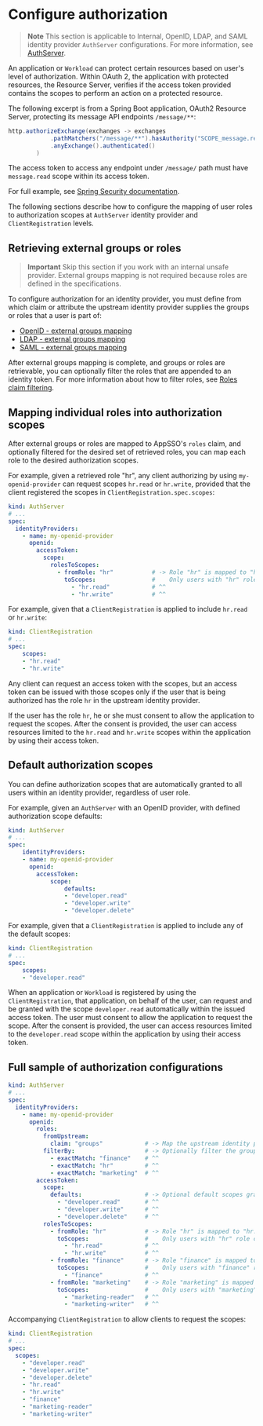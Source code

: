 # Configure authorization

> **Note** This section is applicable to Internal, OpenID, LDAP, and SAML identity provider
> `AuthServer` configurations. For more information, see [AuthServer](../crds/authserver.hbs.md).

An application or `Workload` can protect certain resources based on user's level of authorization. Within OAuth 2, the application
with protected resources, the Resource Server, verifies if the access token provided contains the scopes to perform
an action on a protected resource.

The following excerpt is from a Spring Boot application, OAuth2 Resource Server, 
protecting its message API endpoints `/message/**`:

```java
http.authorizeExchange(exchanges -> exchanges
			.pathMatchers("/message/**").hasAuthority("SCOPE_message.read")
			.anyExchange().authenticated()
        )
```

The access token to access any endpoint under `/message/` path must have `message.read` 
scope within its access token.

For full example, see [Spring Security documentation](https://docs.spring.io/spring-security/reference/servlet/oauth2/resource-server/jwt.html#oauth2resourceserver-jwt-sansboot).

The following sections describe how to configure the mapping of user roles to 
authorization scopes at `AuthServer` identity provider and `ClientRegistration` levels.

## <a id="external-groups-roles"></a> Retrieving external groups or roles

> **Important** Skip this section if you work with an internal unsafe provider. 
> External groups mapping is not required because roles are defined in the specifications.

To configure authorization for an identity provider, you must define from which claim or attribute the
upstream identity provider supplies the groups or roles that a user is part of:

- [OpenID - external groups mapping](./identity-providers.md#openid-external-groups-mapping)
- [LDAP - external groups mapping](./identity-providers.md#ldap-external-groups-mapping)
- [SAML - external groups mapping](./identity-providers.md#openid-external-groups-mapping)

After external groups mapping is complete, and groups or roles are retrievable, you can optionally
filter the roles that are appended to an identity token. 
For more information about how to filter roles, see [Roles claim filtering](./identity-providers.md#roles-filtering).

## <a id="individual-roles"></a> Mapping individual roles into authorization scopes

After external groups or roles are mapped to AppSSO's `roles` claim, 
and optionally filtered for the desired set of retrieved roles, 
you can map each role to the desired authorization scopes.

For example, given a retrieved role "hr", any client authorizing by using `my-openid-provider` can request scopes
`hr.read` or `hr.write`, provided that the client registered the scopes in `ClientRegistration.spec.scopes`:

```yaml
kind: AuthServer
# ...
spec:
  identityProviders:
    - name: my-openid-provider
      openid:
        accessToken:
          scope:
            rolesToScopes:
              - fromRole: "hr"           # -> Role "hr" is mapped to "hr.read", "hr.write" scopes.
                toScopes:                #    Only users with "hr" role can be issued access token with these scopes.
                  - "hr.read"            # ^^
                  - "hr.write"           # ^^
```

For example, given that a `ClientRegistration` is applied to include `hr.read` or `hr.write`:

```yaml
kind: ClientRegistration
# ...
spec:
    scopes:
    - "hr.read"
    - "hr.write" 
```

Any client can request an access token with the scopes, but an access token can 
be issued with those scopes only if the user that is being authorized has the role `hr` in the upstream identity provider.

If the user has the role `hr`, he or she must consent to allow the application to request the scopes.
After the consent is provided, the user can access resources limited to the `hr.read` and `hr.write` scopes within
the application by using their access token.

## <a id='default-scopes'></a> Default authorization scopes

You can define authorization scopes that are automatically granted to all users within an identity provider, regardless
of user role.

For example, given an `AuthServer` with an OpenID provider, with defined authorization scope defaults:

```yaml
kind: AuthServer
# ...
spec:
    identityProviders:
    - name: my-openid-provider
      openid:
        accessToken:
            scope:
                defaults:
                - "developer.read"
                - "developer.write"
                - "developer.delete"
```

For example, given that a `ClientRegistration` is applied to include any of the default scopes:

```yaml
kind: ClientRegistration
# ...
spec:
    scopes:
    - "developer.read"
```

When an application or `Workload` is registered by using the `ClientRegistration`, 
that application, on behalf of the user, can request and be granted with the scope 
`developer.read` automatically within the issued access token. 
The user must consent to allow the application to request the scope. 
After the consent is provided, the user can access resources limited to the 
`developer.read` scope within the application by using their access token.

## <a id='auth-config-sample'></a>Full sample of authorization configurations

```yaml
kind: AuthServer
# ...
spec:
  identityProviders:
    - name: my-openid-provider
      openid:
        roles:
          fromUpstream:
            claim: "groups"            # -> Map the upstream identity provider's external groups or roles claim.
          filterBy:                    # -> Optionally filter the groups or roles retrieved from identity provider.
            - exactMatch: "finance"    # ^^
            - exactMatch: "hr"         # ^^
            - exactMatch: "marketing"  # ^^
        accessToken:
          scope:
            defaults:                  # -> Optional default scopes granted to any user within the identity provider.
              - "developer.read"       # ^^
              - "developer.write"      # ^^
              - "developer.delete"     # ^^
          rolesToScopes:
            - fromRole: "hr"           # -> Role "hr" is mapped to "hr.read", "hr.write" scopes.
              toScopes:                #    Only users with "hr" role can be issued access token with these scopes.
                - "hr.read"            # ^^
                - "hr.write"           # ^^
            - fromRole: "finance"      # -> Role "finance" is mapped to "finance" scope.
              toScopes:                #    Only users with "finance" role can be issued an access token with this scope.
                - "finance"            # ^^
            - fromRole: "marketing"    # -> Role "marketing" is mapped to "marketing-reader", "marketing-writer" scopes.
              toScopes:                #    Only users with "marketing" role can be issued an access token with these scopes.
                - "marketing-reader"   # ^^
                - "marketing-writer"   # ^^
```

Accompanying `ClientRegistration` to allow clients to request the scopes:

```yaml
kind: ClientRegistration
# ...
spec:
  scopes:
    - "developer.read"
    - "developer.write"
    - "developer.delete"
    - "hr.read"
    - "hr.write"
    - "finance"
    - "marketing-reader"
    - "marketing-writer"
```
